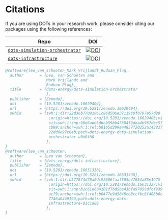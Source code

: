 <!--
SPDX-FileCopyrightText: Contributors to the Power Grid Model project <powergridmodel@lfenergy.org>

SPDX-License-Identifier: MPL-2.0
-->

# Citations

If you are using DOTs in your research work, please consider citing our packages using the following references:

| Repo                                                                           | DOI                                                                                                  |
| ------------------------------------------------------------------------------ | ---------------------------------------------------------------------------------------------------- |
| [`dots-simulation-orchestrator`](https://github.com/dots-energy/dots-simulation-orchestrator) | [![DOI](https://zenodo.org/badge/DOI/10.5281/zenodo.16629404.svg)](https://doi.org/10.5281/zenodo.16629404) |
| [`dots-infrastructure`](https://github.com/dots-energy/dots-infrastructure) | [![DOI](https://zenodo.org/badge/DOI/10.5281/zenodo.16631338.svg)](https://doi.org/10.5281/zenodo.16631338) |

```bibtex
@software{leo_van_schooten_Mark_Vrijlandt_Ruduan_Plug,
  author       = {Leo, van Schooten and
                  Mark Vrijlandt and
                  Ruduan Plug},
  title        = {dots-energy/dots-simulation-orchestrator
                  },
  publisher    = {Zenodo},
  doi          = {10.5281/zenodo.16629404},
  url          = {https://doi.org/10.5281/zenodo.16629404},
  swhid        = {swh:1:dir:22d36b77091061c86d506e37119c0f0797e57d99
                   ;origin=https://doi.org/10.5281/zenodo.16629403;vi
                   sit=swh:1:snp:98e6adb5dbcb59bb47684f3dea4b967dec57
                   cb99;anchor=swh:1:rel:b81b5d299e44857f20252a143227
                   22dd6e97c8ab;path=dots-energy-dots-simulation-
                   orchestrator-a3d0f30
                  },
}
@software{leo_van_schooten,
  author       = {Leo van Schooten},
  title        = {dots-energy/dots-infrastructure},
  publisher    = {Zenodo},
  doi          = {10.5281/zenodo.16631338},
  url          = {https://doi.org/10.5281/zenodo.16631338},
  swhid        = {swh:1:dir:b577874d78a0dc92606faaf505b47854a88e1975
                   ;origin=https://doi.org/10.5281/zenodo.16631337;vi
                   sit=swh:1:snp:b1c61e6b4101f7bd5be436fa97059dfcf939
                   ac79;anchor=swh:1:rel:b0477e9d5840cb8ccfbc6f408b6c
                   7746a8449193;path=dots-energy-dots-
                   infrastructure-81c1a88
                  },
}
```